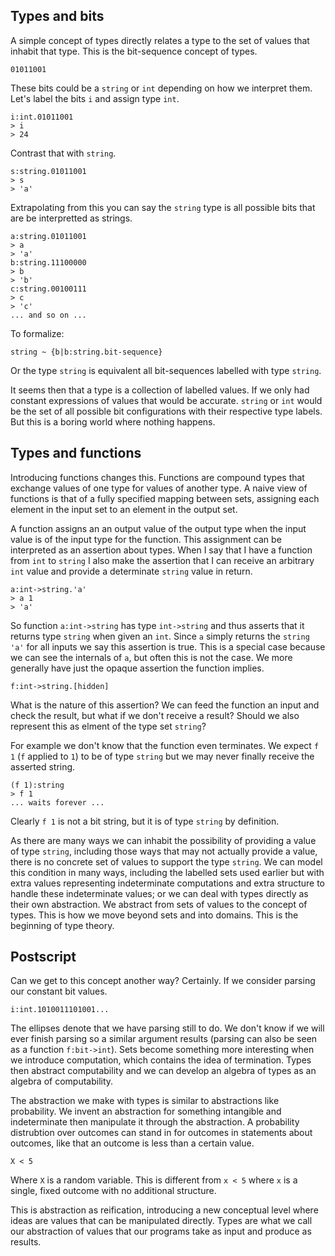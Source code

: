 ## Types and bits

A simple concept of types directly relates a type to the set of values that inhabit that type.
This is the bit-sequence concept of types.

```
01011001
```

These bits could be a `string` or `int` depending on how we interpret them. Let's label the bits `i`
and assign type `int`.

```
i:int.01011001
> i
> 24
```

Contrast that with `string`.

```
s:string.01011001
> s
> 'a'
```

Extrapolating from this you can say the `string` type is all possible bits that are be interpretted as strings.

```
a:string.01011001
> a
> 'a'
b:string.11100000
> b
> 'b'
c:string.00100111
> c
> 'c'
... and so on ...
```

To formalize:

```
string ~ {b|b:string.bit-sequence}
```

Or the type `string` is equivalent all bit-sequences labelled with type `string`.

It seems then that a type is a collection of labelled values. If we only had constant expressions of values
that would be accurate. `string` or `int` would be the set of all possible bit configurations with their respective type labels.
But this is a boring world where nothing happens.

## Types and functions

Introducing functions changes this. Functions are compound types that exchange values of one type for values of another type. A naive view of functions is that of a fully specified mapping between sets, assigning each element in the input set to an element in the output set.

A function assigns an an output value of the output type when the input value is of the input type for the function. This assignment can be interpreted as an assertion about types. When I say that I have a function from `int` to `string`
I also make the assertion that I can receive an arbitrary `int` value and provide a determinate `string` value in return.

```
a:int->string.'a'
> a 1
> 'a'
```

So function `a:int->string` has type `int->string` and thus asserts that it returns type `string` when given an `int`. Since `a` simply returns the `string` `'a'` for all inputs we say this assertion is true.
This is a special case because we can see the internals of `a`, but often this is not the case. We more generally have just the opaque assertion the function implies.

```
f:int->string.[hidden]
```

What is the nature of this assertion? We can feed the function an input and check the result, but what if we don't receive a result? Should we also represent this as elment of the type set `string`?

For example we don't know that the function even terminates. We expect `f 1` (`f` applied to `1`) to be of type `string` but we may never finally receive the
asserted string.

```
(f 1):string
> f 1
... waits forever ...
```

Clearly `f 1` is not a bit string, but it is of type `string` by definition.

As there are many ways we can inhabit the possibility of providing a value of type `string`, including those ways that may not actually provide a value, there is no concrete set of values to support the type `string`. We can model this condition in many ways, including the labelled sets used earlier but with extra values representing indeterminate computations and extra structure to handle these indeterminate values; or we can deal with types directly as their own abstraction. We abstract from sets of values to the concept of types. This is how we move beyond sets and into domains. This is the beginning of type theory.

## Postscript

Can we get to this concept another way? Certainly. If we consider parsing our constant bit values.

```
i:int.1010011101001...
```

The ellipses denote that we have parsing still to do. We don't know if we will ever finish parsing so a similar argument results (parsing can also be seen as a function `f:bit->int`). Sets become something more interesting when we introduce computation, which contains the idea of termination. Types then abstract computability and we can develop an algebra of types as an algebra of computability. 

The abstraction we make with types is similar to abstractions like probability. We invent an abstraction for something intangible and indeterminate then manipulate it through the abstraction. A probability distrubtion over outcomes can stand in for outcomes in statements about outcomes, like that an outcome is less than a certain value.

```
X < 5
```

Where `X` is a random variable. This is different from `x < 5` where `x` is a single, fixed outcome with no additional structure.

This is abstraction as reification, introducing a new conceptual level where ideas are values that can be manipulated directly. Types are what we call our abstraction of values that our programs take as input and produce as results.
